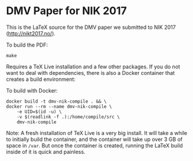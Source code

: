 DMV Paper for NIK 2017
==================================================

This is the LaTeX source for the DMV paper we submitted to NIK 2017
(<http://nikt2017.no/>).

To build the PDF:

    make

Requires a TeX Live installation and a few other packages. If you do not want to
deal with dependencies, there is also a Docker container that creates a build
environment:

To build with Docker:

    docker build -t dmv-nik-compile . && \
    docker run --rm --name dmv-nik-compile \
        -e UID=$(id -u) \
        -v $(readlink -f .):/home/compile/src \
        dmv-nik-compile

Note: A fresh installation of TeX Live is a very big install. It will take a
while to initially build the container, and the container will take up over 3 GB
of space in `/var`. But once the container is created, running the LaTeX build
inside of it is quick and painless.
